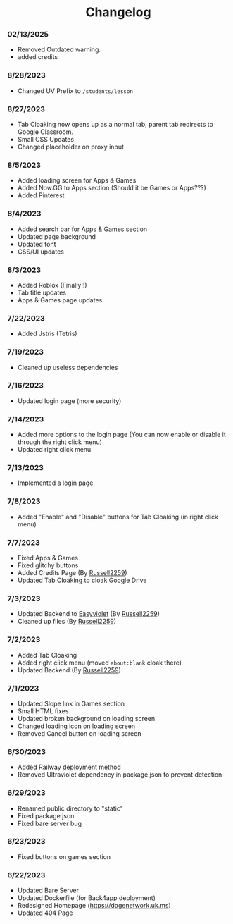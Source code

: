 <div align='center'>
  
# Changelog
</div>

### 02/13/2025
- Removed Outdated warning.
- added credits
### 8/28/2023
- Changed UV Prefix to `/students/lesson`
### 8/27/2023
- Tab Cloaking now opens up as a normal tab, parent tab redirects to Google Classroom.
- Small CSS Updates
- Changed placeholder on proxy input
### 8/5/2023
- Added loading screen for Apps & Games
- Added Now.GG to Apps section (Should it be Games or Apps???)
- Added Pinterest
### 8/4/2023
- Added search bar for Apps & Games section
- Updated page background
- Updated font
- CSS/UI updates
### 8/3/2023
- Added Roblox (Finally!!)
- Tab title updates
- Apps & Games page updates
### 7/22/2023
- Added Jstris (Tetris)
### 7/19/2023
- Cleaned up useless dependencies
### 7/16/2023
- Updated login page (more security)
### 7/14/2023
- Added more options to the login page (You can now enable or disable it through the right click menu)
- Updated right click menu
### 7/13/2023
- Implemented a login page
### 7/8/2023
- Added "Enable" and "Disable" buttons for Tab Cloaking (in right click menu)
### 7/7/2023
- Fixed Apps & Games
- Fixed glitchy buttons
- Added Credits Page (By [Russell2259](https://github.com/Russell2259))
- Updated Tab Cloaking to cloak Google Drive
### 7/3/2023
- Updated Backend to [Easyviolet](https://github.com/Russell2259/Easyviolet) (By [Russell2259](https://github.com/Russell2259))
- Cleaned up files (By [Russell2259](https://github.com/Russell2259))
### 7/2/2023
- Added Tab Cloaking
- Added right click menu (moved `about:blank` cloak there)
- Updated Backend (By [Russell2259](https://github.com/Russell2259))
### 7/1/2023
- Updated Slope link in Games section
- Small HTML fixes
- Updated broken background on loading screen
- Changed loading icon on loading screen
- Removed Cancel button on loading screen
### 6/30/2023
- Added Railway deployment method
- Removed Ultraviolet dependency in package.json to prevent detection
### 6/29/2023
- Renamed public directory to "static"
- Fixed package.json
- Fixed bare server bug
### 6/23/2023
- Fixed buttons on games section
### 6/22/2023
- Updated Bare Server
- Updated Dockerfile (for Back4app deployment)
- Redesigned Homepage (https://dogenetwork.uk.ms)
- Updated 404 Page
